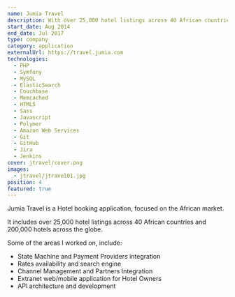 ```yaml
---
name: Jumia Travel
description: With over 25,000 hotel listings across 40 African countries and 200,000 hotels across the globe, Jumia Travel is Africa's N°1 hotel booking website.
start_date: Aug 2014
end_date: Jul 2017
type: company
category: application
externalUrl: https://travel.jumia.com
technologies: 
  - PHP
  - Symfony
  - MySQL
  - ElasticSearch
  - Couchbase
  - Memcached
  - HTML5
  - Sass
  - Javascript
  - Polymer
  - Amazon Web Services
  - Git
  - GitHub
  - Jira
  - Jenkins
cover: jtravel/cover.png
images:
  - jtravel/jtravel01.jpg
position: 4
featured: true
---
```


Jumia Travel is a Hotel booking application, focused on the African market.

It includes over 25,000 hotel listings across 40 African countries and 200,000 hotels across the globe.

Some of the areas I worked on, include:

- State Machine and Payment Providers integration
- Rates availability and search engine
- Channel Management and Partners Integration
- Extranet web/mobile application for Hotel Owners
- API architecture and development

